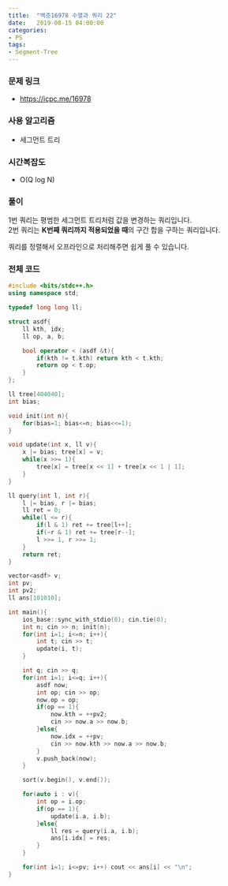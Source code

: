 ```yaml
---
title:  "백준16978 수열과 쿼리 22"
date:   2019-08-15 04:00:00
categories:
- PS
tags:
- Segment-Tree
---
```


### 문제 링크
* https://icpc.me/16978

### 사용 알고리즘
* 세그먼트 트리

### 시간복잡도
* O(Q log N)

### 풀이
1번 쿼리는 평범한 세그먼트 트리처럼 값을 변경하는 쿼리입니다.<br>
2번 쿼리는 <b>K번째 쿼리까지 적용되었을 때</b>의 구간 합을 구하는 쿼리입니다.

쿼리를 정렬해서 오프라인으로 처리해주면 쉽게 풀 수 있습니다.

### 전체 코드
```cpp
#include <bits/stdc++.h>
using namespace std;

typedef long long ll;

struct asdf{
	ll kth, idx;
	ll op, a, b;

	bool operator < (asdf &t){
		if(kth != t.kth) return kth < t.kth;
		return op < t.op;
	}
};

ll tree[404040];
int bias;

void init(int n){
	for(bias=1; bias<=n; bias<<=1);
}

void update(int x, ll v){
	x |= bias; tree[x] = v;
	while(x >>= 1){
		tree[x] = tree[x << 1] + tree[x << 1 | 1];
	}
}

ll query(int l, int r){
	l |= bias, r |= bias;
	ll ret = 0;
	while(l <= r){
		if(l & 1) ret += tree[l++];
		if(~r & 1) ret += tree[r--];
		l >>= 1, r >>= 1;
	}
	return ret;
}

vector<asdf> v;
int pv;
int pv2;
ll ans[101010];

int main(){
	ios_base::sync_with_stdio(0); cin.tie(0);
	int n; cin >> n; init(n);
	for(int i=1; i<=n; i++){
		int t; cin >> t;
		update(i, t);
	}

	int q; cin >> q;
	for(int i=1; i<=q; i++){
		asdf now;
		int op; cin >> op;
		now.op = op;
		if(op == 1){
			now.kth = ++pv2;
			cin >> now.a >> now.b;
		}else{
			now.idx = ++pv;
			cin >> now.kth >> now.a >> now.b;
		}
		v.push_back(now);
	}

	sort(v.begin(), v.end());

	for(auto i : v){
		int op = i.op;
		if(op == 1){
			update(i.a, i.b);
		}else{
			ll res = query(i.a, i.b);
			ans[i.idx] = res;
		}
	}

	for(int i=1; i<=pv; i++) cout << ans[i] << "\n";
}
```
